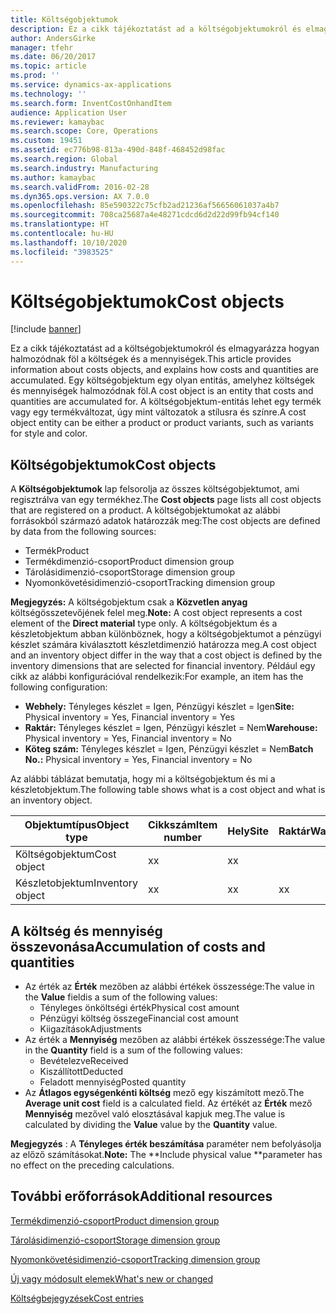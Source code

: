 ```yaml
---
title: Költségobjektumok
description: Ez a cikk tájékoztatást ad a költségobjektumokról és elmagyarázza hogyan halmozódnak föl a költségek és a mennyiségek. Egy költségobjektum egy olyan entitás, amelyhez költségek és mennyiségek halmozódnak föl. A költségobjektum-entitás lehet egy termék vagy egy termékváltozat, úgy mint változatok a stílusra és színre.
author: AndersGirke
manager: tfehr
ms.date: 06/20/2017
ms.topic: article
ms.prod: ''
ms.service: dynamics-ax-applications
ms.technology: ''
ms.search.form: InventCostOnhandItem
audience: Application User
ms.reviewer: kamaybac
ms.search.scope: Core, Operations
ms.custom: 19451
ms.assetid: ec776b98-813a-490d-848f-468452d98fac
ms.search.region: Global
ms.search.industry: Manufacturing
ms.author: kamaybac
ms.search.validFrom: 2016-02-28
ms.dyn365.ops.version: AX 7.0.0
ms.openlocfilehash: 85e590322c75cfb2ad21236af56656061037a4b7
ms.sourcegitcommit: 708ca25687a4e48271cdcd6d2d22d99fb94cf140
ms.translationtype: HT
ms.contentlocale: hu-HU
ms.lasthandoff: 10/10/2020
ms.locfileid: "3983525"
---
```

# <a name="cost-objects"></a><span data-ttu-id="394d9-105">Költségobjektumok</span><span class="sxs-lookup"><span data-stu-id="394d9-105">Cost objects</span></span>

[!include [banner](../includes/banner.md)]

<span data-ttu-id="394d9-106">Ez a cikk tájékoztatást ad a költségobjektumokról és elmagyarázza hogyan halmozódnak föl a költségek és a mennyiségek.</span><span class="sxs-lookup"><span data-stu-id="394d9-106">This article provides information about costs objects, and explains how costs and quantities are accumulated.</span></span> <span data-ttu-id="394d9-107">Egy költségobjektum egy olyan entitás, amelyhez költségek és mennyiségek halmozódnak föl.</span><span class="sxs-lookup"><span data-stu-id="394d9-107">A cost object is an entity that costs and quantities are accumulated for.</span></span> <span data-ttu-id="394d9-108">A költségobjektum-entitás lehet egy termék vagy egy termékváltozat, úgy mint változatok a stílusra és színre.</span><span class="sxs-lookup"><span data-stu-id="394d9-108">A cost object entity can be either a product or product variants, such as variants for style and color.</span></span>  

## <a name="cost-objects"></a><span data-ttu-id="394d9-109">Költségobjektumok</span><span class="sxs-lookup"><span data-stu-id="394d9-109">Cost objects</span></span>

<span data-ttu-id="394d9-110">A **Költségobjektumok** lap felsorolja az összes költségobjektumot, ami regisztrálva van egy termékhez.</span><span class="sxs-lookup"><span data-stu-id="394d9-110">The **Cost objects** page lists all cost objects that are registered on a product.</span></span> <span data-ttu-id="394d9-111">A költségobjektumokat az alábbi forrásokból származó adatok határozzák meg:</span><span class="sxs-lookup"><span data-stu-id="394d9-111">The cost objects are defined by data from the following sources:</span></span>

-   <span data-ttu-id="394d9-112">Termék</span><span class="sxs-lookup"><span data-stu-id="394d9-112">Product</span></span>
-   <span data-ttu-id="394d9-113">Termékdimenzió-csoport</span><span class="sxs-lookup"><span data-stu-id="394d9-113">Product dimension group</span></span>
-   <span data-ttu-id="394d9-114">Tárolásidimenzió-csoport</span><span class="sxs-lookup"><span data-stu-id="394d9-114">Storage dimension group</span></span>
-   <span data-ttu-id="394d9-115">Nyomonkövetésidimenzió-csoport</span><span class="sxs-lookup"><span data-stu-id="394d9-115">Tracking dimension group</span></span>

<span data-ttu-id="394d9-116">**Megjegyzés:** A költségobjektum csak a **Közvetlen anyag** költségösszetevőjének felel meg.</span><span class="sxs-lookup"><span data-stu-id="394d9-116">**Note:** A cost object represents a cost element of the **Direct material** type only.</span></span> <span data-ttu-id="394d9-117">A költségobjektum és a készletobjektum abban különböznek, hogy a költségobjektumot a pénzügyi készlet számára kiválasztott készletdimenzió határozza meg.</span><span class="sxs-lookup"><span data-stu-id="394d9-117">A cost object and an inventory object differ in the way that a cost object is defined by the inventory dimensions that are selected for financial inventory.</span></span> <span data-ttu-id="394d9-118">Például egy cikk az alábbi konfigurációval rendelkezik:</span><span class="sxs-lookup"><span data-stu-id="394d9-118">For example, an item has the following configuration:</span></span>

-   <span data-ttu-id="394d9-119">**Webhely:** Tényleges készlet = Igen, Pénzügyi készlet = Igen</span><span class="sxs-lookup"><span data-stu-id="394d9-119">**Site:** Physical inventory = Yes, Financial inventory = Yes</span></span>
-   <span data-ttu-id="394d9-120">**Raktár:** Tényleges készlet = Igen, Pénzügyi készlet = Nem</span><span class="sxs-lookup"><span data-stu-id="394d9-120">**Warehouse:** Physical inventory = Yes, Financial inventory = No</span></span>
-   <span data-ttu-id="394d9-121">**Köteg szám:** Tényleges készlet = Igen, Pénzügyi készlet = Nem</span><span class="sxs-lookup"><span data-stu-id="394d9-121">**Batch No.:** Physical inventory = Yes, Financial inventory = No</span></span>

<span data-ttu-id="394d9-122">Az alábbi táblázat bemutatja, hogy mi a költségobjektum és mi a készletobjektum.</span><span class="sxs-lookup"><span data-stu-id="394d9-122">The following table shows what is a cost object and what is an inventory object.</span></span>

| <span data-ttu-id="394d9-123">Objektumtípus</span><span class="sxs-lookup"><span data-stu-id="394d9-123">Object type</span></span>      | <span data-ttu-id="394d9-124">Cikkszám</span><span class="sxs-lookup"><span data-stu-id="394d9-124">Item number</span></span> | <span data-ttu-id="394d9-125">Hely</span><span class="sxs-lookup"><span data-stu-id="394d9-125">Site</span></span> | <span data-ttu-id="394d9-126">Raktár</span><span class="sxs-lookup"><span data-stu-id="394d9-126">Warehouse</span></span> | <span data-ttu-id="394d9-127">Kötegsz.</span><span class="sxs-lookup"><span data-stu-id="394d9-127">Batch No.</span></span> |
|------------------|-------------|------|-----------|-----------|
| <span data-ttu-id="394d9-128">Költségobjektum</span><span class="sxs-lookup"><span data-stu-id="394d9-128">Cost object</span></span>      | <span data-ttu-id="394d9-129">x</span><span class="sxs-lookup"><span data-stu-id="394d9-129">x</span></span>           | <span data-ttu-id="394d9-130">x</span><span class="sxs-lookup"><span data-stu-id="394d9-130">x</span></span>    |           |           |
| <span data-ttu-id="394d9-131">Készletobjektum</span><span class="sxs-lookup"><span data-stu-id="394d9-131">Inventory object</span></span> | <span data-ttu-id="394d9-132">x</span><span class="sxs-lookup"><span data-stu-id="394d9-132">x</span></span>           | <span data-ttu-id="394d9-133">x</span><span class="sxs-lookup"><span data-stu-id="394d9-133">x</span></span>    |  <span data-ttu-id="394d9-134">x</span><span class="sxs-lookup"><span data-stu-id="394d9-134">x</span></span>        | <span data-ttu-id="394d9-135">x</span><span class="sxs-lookup"><span data-stu-id="394d9-135">x</span></span>         |

## <a name="accumulation-of-costs-and-quantities"></a><span data-ttu-id="394d9-136">A költség és mennyiség összevonása</span><span class="sxs-lookup"><span data-stu-id="394d9-136">Accumulation of costs and quantities</span></span>
-   <span data-ttu-id="394d9-137">Az érték az **Érték** mezőben az alábbi értékek összessége:</span><span class="sxs-lookup"><span data-stu-id="394d9-137">The value in the **Value** fieldis a sum of the following values:</span></span>
    -   <span data-ttu-id="394d9-138">Tényleges önköltségi érték</span><span class="sxs-lookup"><span data-stu-id="394d9-138">Physical cost amount</span></span>
    -   <span data-ttu-id="394d9-139">Pénzügyi költség összege</span><span class="sxs-lookup"><span data-stu-id="394d9-139">Financial cost amount</span></span>
    -   <span data-ttu-id="394d9-140">Kiigazítások</span><span class="sxs-lookup"><span data-stu-id="394d9-140">Adjustments</span></span>
-   <span data-ttu-id="394d9-141">Az érték a **Mennyiség** mezőben az alábbi értékek összessége:</span><span class="sxs-lookup"><span data-stu-id="394d9-141">The value in the **Quantity** field is a sum of the following values:</span></span>
    -   <span data-ttu-id="394d9-142">Bevételezve</span><span class="sxs-lookup"><span data-stu-id="394d9-142">Received</span></span>
    -   <span data-ttu-id="394d9-143">Kiszállított</span><span class="sxs-lookup"><span data-stu-id="394d9-143">Deducted</span></span>
    -   <span data-ttu-id="394d9-144">Feladott mennyiség</span><span class="sxs-lookup"><span data-stu-id="394d9-144">Posted quantity</span></span>
-   <span data-ttu-id="394d9-145">Az **Átlagos egységenkénti költség** mező egy kiszámított mező.</span><span class="sxs-lookup"><span data-stu-id="394d9-145">The **Average unit cost** field is a calculated field.</span></span> <span data-ttu-id="394d9-146">Az értékét az **Érték** mező **Mennyiség** mezővel való elosztásával kapjuk meg.</span><span class="sxs-lookup"><span data-stu-id="394d9-146">The value is calculated by dividing the **Value** value by the **Quantity** value.</span></span>

<span data-ttu-id="394d9-147">**Megjegyzés** : A **Tényleges érték beszámítása** paraméter nem befolyásolja az előző számításokat.</span><span class="sxs-lookup"><span data-stu-id="394d9-147">**Note:** The \*\*Include physical value \*\*parameter has no effect on the preceding calculations.</span></span>

<a name="additional-resources"></a><span data-ttu-id="394d9-148">További erőforrások</span><span class="sxs-lookup"><span data-stu-id="394d9-148">Additional resources</span></span>
--------

[<span data-ttu-id="394d9-149">Termékdimenzió-csoport</span><span class="sxs-lookup"><span data-stu-id="394d9-149">Product dimension group</span></span>](https://technet.microsoft.com/library/aa499382.aspx)

[<span data-ttu-id="394d9-150">Tárolásidimenzió-csoport</span><span class="sxs-lookup"><span data-stu-id="394d9-150">Storage dimension group</span></span>](https://technet.microsoft.com/library/hh209317.aspx)

[<span data-ttu-id="394d9-151">Nyomonkövetésidimenzió-csoport</span><span class="sxs-lookup"><span data-stu-id="394d9-151">Tracking dimension group</span></span>](https://technet.microsoft.com/library/hh209465.aspx)

[<span data-ttu-id="394d9-152">Új vagy módosult elemek</span><span class="sxs-lookup"><span data-stu-id="394d9-152">What's new or changed</span></span>](../../fin-and-ops/get-started/whats-new-changed.md)

[<span data-ttu-id="394d9-153">Költségbejegyzések</span><span class="sxs-lookup"><span data-stu-id="394d9-153">Cost entries</span></span>](cost-entries.md)



